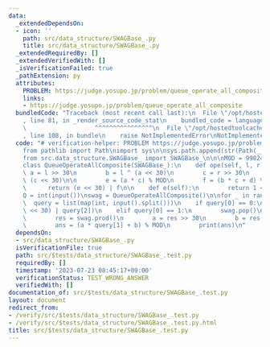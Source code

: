 ```yaml
---
data:
  _extendedDependsOn:
  - icon: ''
    path: src/data_structure/SWAGBase_.py
    title: src/data_structure/SWAGBase_.py
  _extendedRequiredBy: []
  _extendedVerifiedWith: []
  _isVerificationFailed: true
  _pathExtension: py
  attributes:
    PROBLEM: https://judge.yosupo.jp/problem/queue_operate_all_composite
    links:
    - https://judge.yosupo.jp/problem/queue_operate_all_composite
  bundledCode: "Traceback (most recent call last):\n  File \"/opt/hostedtoolcache/Python/3.11.4/x64/lib/python3.11/site-packages/onlinejudge_verify/documentation/build.py\"\
    , line 81, in _render_source_code_stat\n    bundled_code = language.bundle(\n\
    \                   ^^^^^^^^^^^^^^^^\n  File \"/opt/hostedtoolcache/Python/3.11.4/x64/lib/python3.11/site-packages/onlinejudge_verify/languages/python.py\"\
    , line 108, in bundle\n    raise NotImplementedError\nNotImplementedError\n"
  code: "# verification-helper: PROBLEM https://judge.yosupo.jp/problem/queue_operate_all_composite\n\
    from pathlib import Path\nimport sys\n\nsys.path.append(str(Path(__file__).resolve().parent.parent.parent.parent))\n\
    from src.data_structure.SWAGBase_ import SWAGBase_\n\n\nMOD = 998244353\n\n\n\
    class QueueOperateAllComposite(SWAGBase_):\n    def ope(self, l, r):\n       \
    \ a = l >> 30\n        b = l ^ (a << 30)\n        c = r >> 30\n        d = r ^\
    \ (c << 30)\n\n        e = (a * c) % MOD\n        f = (b * c + d) % MOD\n\n  \
    \      return (e << 30) | f\n\n    def e(self):\n        return 1 << 30\n\n\n\
    Q = int(input())\nswag = QueueOperateAllComposite()\n\nfor _ in range(Q):\n  \
    \  query = list(map(int, input().split()))\n    if query[0] == 0:\n        swag.push((query[1]\
    \ << 30) | query[2])\n    elif query[0] == 1:\n        swag.pop()\n    else:\n\
    \        res = swag.prod()\n        a = res >> 30\n        b = res ^ (a << 30)\n\
    \        ans = (a * query[1] + b) % MOD\n        print(ans)\n"
  dependsOn:
  - src/data_structure/SWAGBase_.py
  isVerificationFile: true
  path: src/$tests/data_structure/SWAGBase_.test.py
  requiredBy: []
  timestamp: '2023-07-23 08:45:17+09:00'
  verificationStatus: TEST_WRONG_ANSWER
  verifiedWith: []
documentation_of: src/$tests/data_structure/SWAGBase_.test.py
layout: document
redirect_from:
- /verify/src/$tests/data_structure/SWAGBase_.test.py
- /verify/src/$tests/data_structure/SWAGBase_.test.py.html
title: src/$tests/data_structure/SWAGBase_.test.py
---
```


